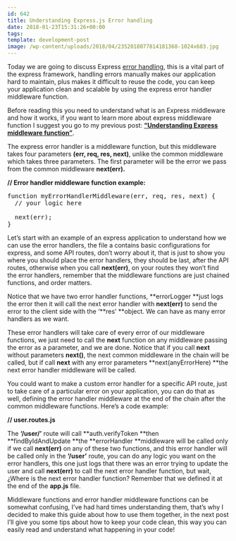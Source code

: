 ```yaml
---
id: 642
title: Understanding Express.js Error handling
date: 2018-01-23T15:31:26+00:00
tags: 
template: development-post
image: /wp-content/uploads/2018/04/2352018077814181368-1024x683.jpg
---
```

Today we are going to discuss Express [error handling](http://expressjs.com/en/guide/error-handling.html), this is a vital part of the express framework, handling errors manually makes our application hard to maintain, plus makes it difficult to reuse the code, you can keep your application clean and scalable by using the express error handler middleware function.

Before reading this you need to understand what is an Express middleware and how it works, if you want to learn more about express middleware function I suggest you go to my previous post: [**&#8220;Understanding Express middleware function&#8221;**](https://community.4geeks.co/?p=629&preview=true).

The express error handler is a middleware function, but this middleware takes four parameters **(err, req, res, next)**, unlike the common middleware which takes three parameters. The first parameter will be the error we pass from the common middleware&nbsp;**next(err).**

**// Error handler middleware function example:** 

<pre class="prettyprint prettyprinted"><span class="kwd">function</span><span class="pln"> myErrorHandlerMiddleware</span><span class="pun">(err, </span><span class="pln">req</span><span class="pun">,</span><span class="pln"> res</span><span class="pun">,</span> <span class="kwd">next</span><span class="pun">)</span> <span class="pun">{</span>
  <span class="com">// your logic here</span>

  <span class="kwd">next</span><span class="pun">(err);</span>
<span class="pun">}</span></pre>

Let’s start with an example of an express application to understand how we can use the error handlers, the file a contains basic configurations for express, and some API routes, don’t worry about it, that is just to show you where you should place the error handlers, they should be last, after the API routes, otherwise when you call **next(err)**, on your routes they won’t find the error handlers, remember that the middleware functions are just chained functions, and order matters.

<div class="gist-oembed" data-gist="NodeJoSe/5a24e860a4cb87588b4036afd682d8cc.json">
</div>

Notice that we have two error handler functions, **errorLogger&nbsp;**just logs the error then it will call the next error handler with **next(err)** to send the error to the client side with the &#8216;**res&#8217;&nbsp;**object. We can have as many error handlers as we want.

These error handlers will take care of every error of our middleware functions, we just need to call the **next** function on any middleware passing the error as a parameter, and we are done. Notice that if you call **next** without parameters **next()**, the next common middleware in the chain will be called, but if call **next** with any error parameters **next(anyErrorHere)&nbsp;**the next error handler middleware will be called.

You could want to make a custom error handler for a specific API route, just to take care of a particular error on your application, you can do that as well, defining the error handler middleware at the end of the chain after the common middleware functions. Here’s a code example:

**// user.routes.js**

<div class="gist-oembed" data-gist="NodeJoSe/5c39446915898037796bfc2fcf7a5882.json">
</div>

The **‘/user/’** route will call **auth.verifyToken&nbsp;**then **findByIdAndUpdate&nbsp;**the **errorHandler&nbsp;**middleware will be called only if we call **next(err)** on any of these two functions, and this error handler will be called only in the **‘/user’** route, you can do any logic you want on the error handlers, this one just logs that there was an error trying to update the user and call **next(err)** to call the next error handler function, but wait, ¿Where is the next error handler function? Remember that we defined it at the end of the **app.js** file.

Middleware functions and error handler middleware functions can be somewhat confusing, I’ve had hard times understanding them, that’s why I decided to make this guide about how to use them together, in the next post I’ll give you some tips about how to keep your code clean, this way you can easily read and understand what happening in your code!